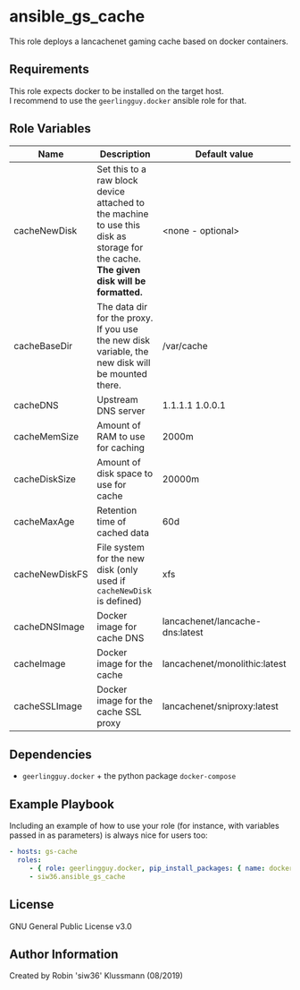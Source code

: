ansible_gs_cache
=========

This role deploys a lancachenet gaming cache based on docker containers.

Requirements
------------

This role expects docker to be installed on the target host.  
I recommend to use the `geerlingguy.docker` ansible role for that.  

Role Variables
--------------

| Name | Description | Default value |
|---|---|---|
| cacheNewDisk | Set this to a raw block device attached to the machine to use this disk as storage for the cache. __The given disk will be formatted.__ | <none - optional> |
| cacheBaseDir | The data dir for the proxy. If you use the new disk variable, the new disk will be mounted there. | /var/cache |
| cacheDNS | Upstream DNS server | 1.1.1.1 1.0.0.1 |
| cacheMemSize | Amount of RAM to use for caching | 2000m |
| cacheDiskSize | Amount of disk space to use for cache | 20000m |
| cacheMaxAge | Retention time of cached data | 60d |
| cacheNewDiskFS | File system for the new disk (only used if `cacheNewDisk` is defined) | xfs |
| cacheDNSImage | Docker image for cache DNS | lancachenet/lancache-dns:latest |
| cacheImage | Docker image for the cache | lancachenet/monolithic:latest |
| cacheSSLImage | Docker image for the cache SSL proxy | lancachenet/sniproxy:latest |

Dependencies
------------

- `geerlingguy.docker` + the python package `docker-compose`

Example Playbook
----------------

Including an example of how to use your role (for instance, with variables passed in as parameters) is always nice for users too:
```yaml
- hosts: gs-cache
  roles:
     - { role: geerlingguy.docker, pip_install_packages: { name: docker-compose } }
     - siw36.ansible_gs_cache
```
License
-------

GNU General Public License v3.0

Author Information
------------------

Created by Robin 'siw36' Klussmann (08/2019)
